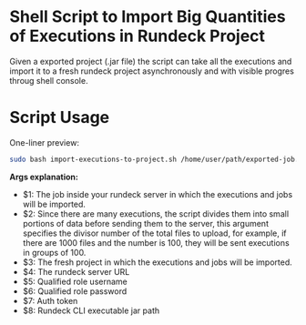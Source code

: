 # Shell Script to Import Big Quantities of Executions in Rundeck Project
Given a exported project (.jar file) the script can take all the executions and import it to a fresh rundeck project asynchronously and with visible progres throug shell console.

# Script Usage
One-liner preview:
```bash
sudo bash import-executions-to-project.sh /home/user/path/exported-job.jar 1000 my-fresh-project http://127.0.0.1:4440 admin admin my-long-rundeck-auth-token /home/user/path/to/rundeckcli/jar/rdcli.jar
```

**Args explanation:**
- $1: The job inside your rundeck server in which the executions and jobs will be imported.
- $2: Since there are many executions, the script divides them into small portions of data before sending them to the server, this argument specifies the divisor number of the total files to upload, for example, if there are 1000 files and the number is 100, they will be sent executions in groups of 100.
- $3: The fresh project in which the executions and jobs will be imported.
- $4: The rundeck server URL
- $5: Qualified role username
- $6: Qualified role password
- $7: Auth token
- $8: Rundeck CLI executable jar path
